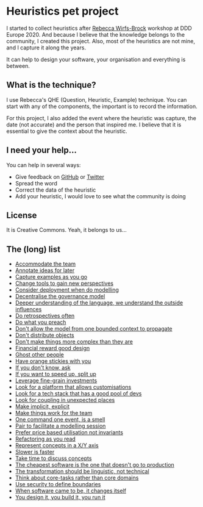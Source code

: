# Heuristics pet project

I started to collect heuristics after [Rebecca Wirfs-Brock](https://twitter.com/rebeccawb) workshop at DDD Europe 2020. And because I believe that the knowledge belongs to the community, I created this project. Also, most of the heuristics are not mine, and I capture it along the years. 

It can help to design your software, your organisation and everything is between.

## What is the technique?

I use Rebecca's QHE (Question, Heuristic, Example) technique. You can start with any of the components, the important is to record the information.

For this project, I also added the event where the heuristic was capture, the date (not accurate) and the person that inspired me. I believe that it is essential to give the context about the heuristic.

## I need your help...

You can help in several ways:
- Give feedback on [GitHub](https://github.com/joaoasrosa/heuristics/issues) or [Twitter](https://twitter.com/joaoasrosa)
- Spread the word
- Correct the data of the heuristic
- Add your heuristic, I would love to see what the community is doing

## License

It is Creative Commons. Yeah, it belongs to us...

## The (long) list

- [Accommodate the team](heuristics/accommodate-the-team.md)
- [Annotate ideas for later](heuristics/annotate-ideas-for-later.md)
- [Capture examples as you go](heuristics/capture-examples-as-you-go.md)
- [Change tools to gain new perspectives](heuristics/change-tools-to-gain-new-perspectives.md)
- [Consider deployment when do modelling](heuristics/consider-deployment-when-do-modelling.md)
- [Decentralise the governance model](heuristics/decentralise-the-governance-model.md)
- [Deeper understanding of the language, we understand the outside influences](heuristics/deeper-understanding-of-the-language-we-understand-the-outside-influences.md)
- [Do retrospectives often](heuristics/do-retrospectives-often.md)
- [Do what you preach](heuristics/do-what-you-preah.md)
- [Don't allow the model from one bounded context to propagate](heuristics/dont-allow-the-model-from-one-bounded-context-propagate.md)
- [Don't distribute objects](heuristics/dont-distribute-objects.md)
- [Don't make things more complex than they are](heuristics/dont-make-things-more-complex-than-they-are.md)
- [Financial reward good design](heuristics/financial-reward-good-design.md)
- [Ghost other people](heuristics/ghost-other-people.md)
- [Have orange stickies with you](heuristics/have-orange-stickies-with-you.md)
- [If you don't know, ask](heuristics/if-you-dont-know-ask.md)
- [If you want to speed up, split up](heuristics/if-you-want-to-speed-up-split-up.md)
- [Leverage fine-grain investments](heuristics/leverage-fine-grain-investments.md)
- [Look for a platform that allows customisations](heuristics/look-for-a-platform-that-allows-customisations.md)
- [Look for a tech stack that has a good pool of devs](heuristics/look-for-a-tech-stack-that-has-a-good-pool-of-devs.md)
- [Look for coupling in unexpected places](heuristics/look-for-coupling-in-unexpected-places.md)
- [Make implicit, explicit](heuristics/make-implicit-explicit.md)
- [Make things work for the team](heuristics/make-things-work-for-the-team.md)
- [One command one event, is a smell](heuristics/one-command-one-event-is-a-smell.md)
- [Pair to facilitate a modelling session](heuristics/pair-to-facilitate-a-modelling-session.md)
- [Prefer price based utilisation not invariants](heuristics/prefer-price-based-utilisation-not-invariants.md)
- [Refactoring as you read](heuristics/refactoring-as-you-read.md)
- [Represent concepts in a X/Y axis](heuristics/represent-concepts-in-a-x-y-axis.md)
- [Slower is faster](heuristics/slower-is-faster.md)
- [Take time to discuss concepts](heuristics/take-time-to-discuss-concepts.md)
- [The cheapest software is the one that doesn't go to production](heuristics/the-cheapest-software-is-the-one-that-doesn't-go-to-production.md)
- [The transformation should be linguistic, not technical](heuristics/the-transformation-should-be-linguistic.md)
- [Think about core-tasks rather than core domains](heuristics/think-about-core-tasks-rather-core-domains.md)
- [Use security to define boundaries](heuristics/use-security-to-define-boundaries.md)
- [When software came to be, it changes itself](heuristics/when-software-came-to-be-it-changes-itself.md)
- [You design it, you build it, you run it](heuristics/you-design-it-you-build-it-you-run-it.md)
